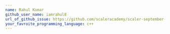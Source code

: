 ```yaml
---
name: Rahul Kumar
github_user_name: iamrahul8
url_of_github_issue: https://github.com/scaleracademy/scaler-september-open-source-challenge/issues/105
your_favroite_programming_language: c++
---
```

